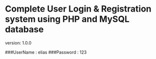 # Complete User Login & Registration system using PHP and MySQL database

version: 1.0.0

###UserName : elias
###Password : 123




